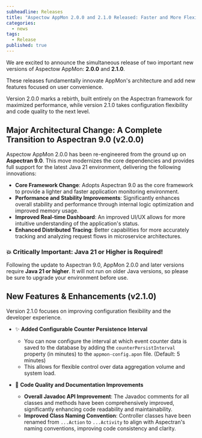 ```yaml
---
subheadline: Releases
title: "Aspectow AppMon 2.0.0 and 2.1.0 Released: Faster and More Flexible!"
categories:
  - news
tags:
  - Release
published: true
---
```


We are excited to announce the simultaneous release of two important new versions of Aspectow AppMon: **2.0.0** and **2.1.0**.

These releases fundamentally innovate AppMon's architecture and add new features focused on user convenience.
<!--more-->

Version 2.0.0 marks a rebirth, built entirely on the Aspectran framework for maximized performance, while version 2.1.0 takes configuration flexibility and code quality to the next level.

## Major Architectural Change: A Complete Transition to Aspectran 9.0 (v2.0.0)

Aspectow AppMon 2.0.0 has been re-engineered from the ground up on **Aspectran 9.0**. This move modernizes the core dependencies and provides full support for the latest Java 21 environment, delivering the following innovations:

*   **Core Framework Change**: Adopts Aspectran 9.0 as the core framework to provide a lighter and faster application monitoring environment.
*   **Performance and Stability Improvements**: Significantly enhances overall stability and performance through internal logic optimization and improved memory usage.
*   **Improved Real-time Dashboard**: An improved UI/UX allows for more intuitive understanding of the application's status.
*   **Enhanced Distributed Tracing**: Better capabilities for more accurately tracking and analyzing request flows in microservice architectures.

### 💥 Critically Important: Java 21 or Higher is Required!

Following the update to Aspectran 9.0, AppMon 2.0.0 and later versions require **Java 21 or higher**. It will not run on older Java versions, so please be sure to upgrade your environment before use.

## New Features & Enhancements (v2.1.0)

Version 2.1.0 focuses on improving configuration flexibility and the developer experience.

*   ✨ **Added Configurable Counter Persistence Interval**
    - You can now configure the interval at which event counter data is saved to the database by adding the `counterPersistInterval` property (in minutes) to the `appmon-config.apon` file. (Default: 5 minutes)
    - This allows for flexible control over data aggregation volume and system load.

*   📝 **Code Quality and Documentation Improvements**
    - **Overall Javadoc API Improvement**: The Javadoc comments for all classes and methods have been comprehensively improved, significantly enhancing code readability and maintainability.
    - **Improved Class Naming Convention**: Controller classes have been renamed from `...Action` to `...Activity` to align with Aspectran's naming conventions, improving code consistency and clarity.
